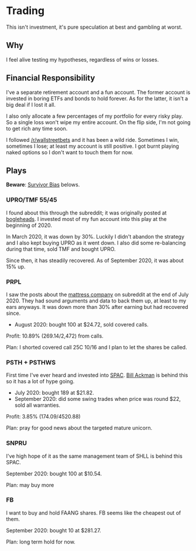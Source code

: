 # Trading

This isn't investment, it's pure speculation at best and gambling at worst.

## Why

I feel alive testing my hypotheses, regardless of wins or losses.

## Financial Responsibility

I've a separate retirement account and a fun account.
The former account is invested in boring ETFs and bonds to hold forever.
As for the latter, it isn't a big deal if I lost it all.

I also only allocate a few percentages of my portfolio for every risky play.
So a single loss won't wipe my entire account.
On the flip side, I'm not going to get rich any time soon.

I followed [/r/wallstreetbets](https://old.reddit.com/r/wallstreetbets/) and it has been a wild ride.
Sometimes I win, sometimes I lose; at least my account is still positive.
I got burnt playing naked options so I don't want to touch them for now.

## Plays

**Beware**: [Survivor Bias](https://en.wikipedia.org/wiki/Survivorship_bias) belows.

### UPRO/TMF 55/45

I found about this through the subreddit; it was originally posted at [bogleheads](https://www.bogleheads.org/forum/viewtopic.php?f=10&t=288192).
I invested most of my fun account into this play at the beginning of 2020.

In March 2020, it was down by 30%. 
Luckily I didn't abandon the strategy and I also kept buying UPRO as it went down.
I also did some re-balancing during that time, sold TMF and bought UPRO.

Since then, it has steadily recovered. 
As of September 2020, it was about 15% up.

### PRPL

I saw the posts about the [mattress company](https://purple.com/) on subreddit at the end of July 2020.
They had sound arguments and data to back them up, at least to my ears anyways.
It was down more than 30% after earning but had recovered since. 

- August 2020: bought 100 at $24.72, sold covered calls.

Profit: 10.89% (269.14/2,472) from calls.

Plan: I shorted covered call 25C 10/16 and I plan to let the shares be called.

### PSTH + PSTHWS

First time I've ever heard and invested into [SPAC](https://www.investopedia.com/terms/s/spac.asp).
[Bill Ackman](https://en.wikipedia.org/wiki/Bill_Ackman) is behind this so it has a lot of hype going.

- July 2020: bought 189 at $21.82.
- September 2020: did some swing trades when price was round $22, sold all warranties.

Profit: 3.85% (174.09/4520.88)

Plan: pray for good news about the targeted mature unicorn.

### SNPRU

I've high hope of it as the same management team of SHLL is behind this SPAC.

September 2020: bought 100 at $10.54.

Plan: may buy more

### FB

I want to buy and hold FAANG shares.
FB seems like the cheapest out of them.

September 2020: bought 10 at $281.27.

Plan: long term hold for now.